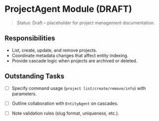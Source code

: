 # ProjectAgent Module (DRAFT)

> Status: Draft – placeholder for project management documentation.

## Responsibilities
- List, create, update, and remove projects.
- Coordinate metadata changes that affect entity indexing.
- Provide cascade logic when projects are archived or deleted.

## Outstanding Tasks
- [ ] Specify command usage (`project list/create/remove/info`) with parameters.
- [ ] Outline collaboration with `EntityAgent` on cascades.
- [ ] Note validation rules (slug format, uniqueness, etc.).

